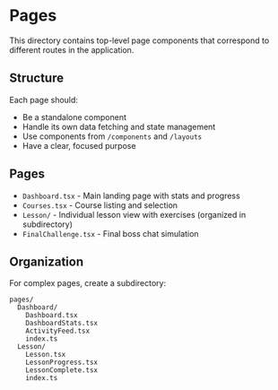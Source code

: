 # Pages

This directory contains top-level page components that correspond to different routes in the application.

## Structure

Each page should:
- Be a standalone component
- Handle its own data fetching and state management
- Use components from `/components` and `/layouts`
- Have a clear, focused purpose

## Pages

- `Dashboard.tsx` - Main landing page with stats and progress
- `Courses.tsx` - Course listing and selection
- `Lesson/` - Individual lesson view with exercises (organized in subdirectory)
- `FinalChallenge.tsx` - Final boss chat simulation

## Organization

For complex pages, create a subdirectory:

```
pages/
  Dashboard/
    Dashboard.tsx
    DashboardStats.tsx
    ActivityFeed.tsx
    index.ts
  Lesson/
    Lesson.tsx
    LessonProgress.tsx
    LessonComplete.tsx
    index.ts
``` 